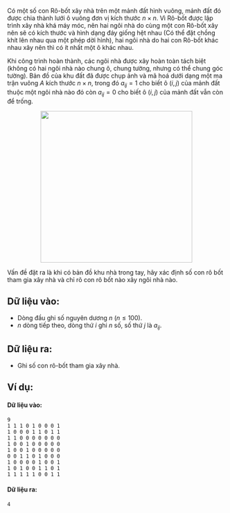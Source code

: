 Có một số con Rô-bốt xây nhà trên một mảnh đất hình vuông, mảnh đất đó được chia thành lưới ô vuông đơn vị kích thước $n×n$. Vì Rô-bốt được lập trình xây nhà khá máy móc, nên hai ngôi nhà do cùng một con Rô-bốt xây nên sẽ có kích thước và hình dạng đáy giống hệt nhau (Có thể đặt chồng khít lên nhau qua một phép dời hình), hai ngôi nhà do hai con Rô-bốt khác nhau xây nên thì có ít nhất một ô khác nhau.

Khi công trình hoàn thành, các ngôi nhà được xây hoàn toàn tách biệt (không có hai ngôi nhà nào chung ô, chung tường, nhưng có thể chung góc tường). Bản đồ của khu đất đã được chụp ảnh và mã hoá dưới dạng một ma trận vuông $A$ kích thước $n×n$, trong đó $a_{ij} = 1$ cho biết ô $(i, j)$ của mảnh đất thuộc một ngôi nhà nào đó còn $a_{ij} = 0$ cho biết ô $(i, j)$ của mảnh đất vẫn còn để trống.
<center><img src="/images/problems/575/HOUSE.svg" width="350px" /></center>

Vấn đề đặt ra là khi có bản đồ khu nhà trong tay, hãy xác định số con rô bốt tham gia xây nhà và chỉ rõ con rô bốt nào xây ngôi nhà nào.

## Dữ liệu vào:
- Dòng đầu ghi số nguyên dương $n\ (n ≤ 100)$.
- $n$ dòng tiếp theo, dòng thứ $i$ ghi $n$ số, số thứ $j$ là $a_{ij}$.

## Dữ liệu ra:
- Ghi số con rô-bốt tham gia xây nhà.

## Ví dụ:
#### Dữ liệu vào:
```
9
1 1 1 0 1 0 0 0 1
1 0 0 0 1 1 0 1 1
1 1 0 0 0 0 0 0 0
1 0 0 1 0 0 0 0 0
1 0 0 1 0 0 0 0 0
0 0 1 1 0 1 0 0 0
1 0 0 0 0 1 0 0 1
1 0 1 0 0 1 1 0 1
1 1 1 1 1 0 0 1 1
```

#### Dữ liệu ra:
```
4
```